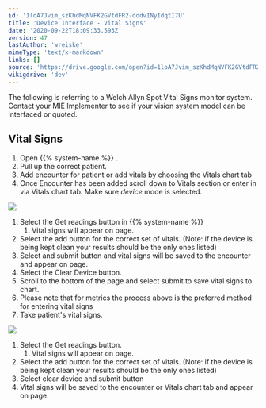 ```yaml
---
id: '1loA7Jvim_szKhdMqNVFK2GVtdFR2-dodvINyIdqtI7U'
title: 'Device Interface - Vital Signs'
date: '2020-09-22T18:09:33.593Z'
version: 47
lastAuthor: 'wreiske'
mimeType: 'text/x-markdown'
links: []
source: 'https://drive.google.com/open?id=1loA7Jvim_szKhdMqNVFK2GVtdFR2-dodvINyIdqtI7U'
wikigdrive: 'dev'
---
```

The following is referring to a Welch Allyn Spot Vital Signs monitor system. Contact your MIE Implementer to see if your vision system model can be interfaced or quoted.

## Vital Signs

1. Open {{% system-name %}} .
2. Pull up the correct patient.
3. Add encounter for patient or add vitals by choosing the Vitals chart tab
4. Once Encounter has been added scroll down to Vitals section or enter in via Vitals chart tab. Make sure <em>device</em> mode is selected.

![](../device-interface-vital-signs.assets/6df787e03e853bc8427d84a6e7c5ee43.png)

1. Select the Get readings button in {{% system-name %}}
    1. Vital signs will appear on page.
2. Select the add button for the correct set of vitals. (Note: if the device is being kept clean your results should be the only ones listed)
3. Select and submit button and vital signs will be saved to the encounter and appear on page.
4. Select the Clear Device button.
5. Scroll to the bottom of the page and select submit to save vital signs to chart.
6. Please note that for metrics the process above is the preferred method for entering vital signs
7. Take patient's vital signs.

![](../device-interface-vital-signs.assets/f6584808957858c2fc350ab898e32c1e.png)

1. Select the Get readings button.
    1. Vital signs will appear on page.
2. Select the add button for the correct set of vitals. (Note: if the device is being kept clean your results should be the only ones listed)
3. Select clear device and submit button
4. Vital signs will be saved to the encounter or Vitals chart tab and appear on page.
